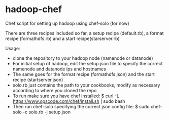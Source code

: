 hadoop-chef
===========

Chef script for setting up hadoop using chef-solo (for now)

There are three recipes included so far, a setup recipe (default.rb), a format recipe (formathdfs.rb) and a start recipe(starserver.rb)

Usage:

- clone the repository to your hadoop node (namenode or datanode)
- For initial setup of hadoop, edit the setup.json file to specify the correct namenode and datanode ips and hostnames
- The same goes for the format recipe (formathdfs.json) and the start recipe (startserver.json)
- solo.rb just contains the path to your cookbooks, modify as necessary according to where you cloned the repo
- To run make sure you have chef installed: $ curl -L https://www.opscode.com/chef/install.sh | sudo bash 
- Then run chef-solo specifying the correct json config file: $ sudo chef-solo -c solo.rb -j setup.json
